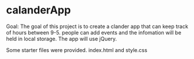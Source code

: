 # calanderApp

Goal: The goal of this project is to create a clander app that can keep track of hours between 9-5. people can add events
and the infomation will be held in local storage. The app will use jQuery.

Some starter files were provided.
index.html and style.css